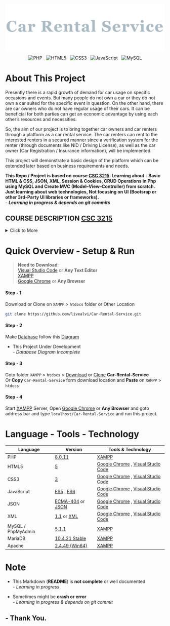 <img align="center" src="markdown-assets/img/car-rent-logo.png" width="auto" height="auto">

 <br>

 <div align="center"> 
 
 ![PHP](https://img.shields.io/badge/php-%23777BB4.svg?style=for-the-badge&logo=php&logoColor=white) &nbsp; ![HTML5](https://img.shields.io/badge/html5-%23E34F26.svg?style=for-the-badge&logo=html5&logoColor=white) &nbsp; ![CSS3](https://img.shields.io/badge/css3-%231572B6.svg?style=for-the-badge&logo=css3&logoColor=white) &nbsp; ![JavaScript](https://img.shields.io/badge/javascript-%23323330.svg?style=for-the-badge&logo=javascript&logoColor=%23F7DF1E) &nbsp; ![MySQL](https://img.shields.io/badge/mysql-%2300f.svg?style=for-the-badge&logo=mysql&logoColor=white)

 </div>


 # About This Project
Presently there is a rapid growth of demand for car usage on specific occasions and events. But many people do not own a car or they do not own a car suited for the specific event in question. On the other hand, there are car owners who do not have regular usage of their cars. It can be beneficial for both parties can get an economic advantage by using each other’s resources and necessities.

So, the aim of our project is to bring together car owners and car renters through a platform as a car rental service. The car renters can rent to the interested renters in a secured manner since a verification system for the renter (through documents like NID / Driving License), as well as the car owner (Car Registration / Insurance information), will be implemented.

This project will demonstrate a basic design of the platform which can be extended later based on business requirements and needs.

**This Repo / Project is based on course [CSC 3215](https://www.aiub.edu/faculties/fst/ug-course-catalog/ "AIUB - Faculty of Science and Technology (Undergraduate Course)"). Learning about - Basic HTML & CSS, JSON, XML, Session & Cookies, CRUD Operations in Php using MySQL and Create MVC (Model–View–Controller) from scratch. Just learning about web technologies, Not focusing on UI (Bootsrap or other 3rd-Party UI libraries or frameworks).**
<br>- _**Learning in progress & depends on git commits**_

## COURSE DESCRIPTION [CSC 3215](https://www.aiub.edu/faculties/fst/ug-course-catalog/ "AIUB - Faculty of Science and Technology (Undergraduate Course)") <br>
<details>
  <summary>Click to More</summary>
<br>

>  - Escalate the increasing importance of Web technology and how it is changing the role of the IT.<br>
> - Understand what strategic web development is and apply a framework to help identify strategic uses of Internet<br>
> - Compare the fundamental types of web technologies and how they can be used to provide real business benefit;<br>
> - Explore new technologies and issues affecting the web development<br>
> - Apply a web development approach in analyzing the role of web technology in organizations<br>
> - Describe the process used in developing information systems and the concepts of web engineering and web process reengineering<br>
> - Analyze the skills needed for web development professionals<br>
> - Develop real life and society targeted Web Applications<br>
  
</details>

# Quick Overview - Setup & Run

>**Need to Download**:
<br>[Visual Studio Code](https://code.visualstudio.com/download) or **Any Text Editor**
<br>[XAMPP](https://www.apachefriends.org/download.html)
<br>[Google Chrome](https://www.google.com/chrome/) or **Any Browser**

#### Step - 1 
Download or Clone on ```XAMPP``` > ```htdocs``` folder or Other Location
```sh
git clone https://github.com/livealvi/Car-Rental-Service.git
```

#### Step - 2
Make [Database](#database) follow this [Diagram](#database-diagram)
- This Project Under Development
<br>- _Database Diagram Incomplete_

#### Step - 3
Goto folder ```XAMPP``` > ```htdocs``` > [Download](#step---1) or [Clone](#step---1) **Car-Rental-Service** 
<br> Or **Copy** ```Car-Rental-Service``` form download location and **Paste** on ```XAMPP``` > ```htdocs```

#### Step - 4
Start [XAMPP](https://www.apachefriends.org/download.html) Server, Open [Google Chrome](https://www.google.com/chrome/) or **Any Browser** and goto address bar and type ```localhost/Car-Rental-Service``` and run this project.

# Language - Tools - Technology

 | Language				 | Version           		| Tools & Technology                          
|------------------------|-----------------------   |-----------------------------|
|PHP 			 		 | [8.0.11](https://www.php.net/ChangeLog-8.php#8.0.11)          		| [XAMPP](https://www.apachefriends.org/download.html)       |
| HTML5  		| [5](https://www.w3schools.com/html/)          | [Google Chrome](https://www.google.com/chrome/) , [Visual Studio Code](https://code.visualstudio.com/download)            | 
|CSS3          			 |[3](https://www.w3schools.com/css/)|[Google Chrome](https://www.google.com/chrome/) , [Visual Studio Code](https://code.visualstudio.com/download)|
|JavaScript				 |[ES5](https://www.w3schools.com/js/js_es5.asp) , [ES6](https://www.w3schools.com/js/js_es6.asp) | [Google Chrome](https://www.google.com/chrome/) , [Visual Studio Code](https://code.visualstudio.com/download) |
|JSON				 |[ECMA-404](https://www.json.org/json-en.html) or [JSON](https://www.w3schools.com/js/js_json_intro.asp)| [Google Chrome](https://www.google.com/chrome/) , [Visual Studio Code](https://code.visualstudio.com/download) |
|XML				 |[1.1](https://en.wikipedia.org/wiki/XML) or [XML](https://www.w3schools.com/xml/xml_whatis.asp)| [Google Chrome](https://www.google.com/chrome/) , [Visual Studio Code](https://code.visualstudio.com/download) |
|MySQL / PhpMyAdmin					 | [5.1.1](https://www.phpmyadmin.net/downloads/) |[XAMPP](https://www.apachefriends.org/download.html) |
| MariaDB   | [10.4.21 Stable](https://downloads.mariadb.org/mariadb/10.4.21/) | [XAMPP](https://www.apachefriends.org/download.html) |
| Apache    | [2.4.49 (Win64)](https://httpd.apache.org/download.cgi) | [XAMPP](https://www.apachefriends.org/download.html) |


# Note
- This Markdown (**README**) is **not complete** or well documented
<br>- _Learning in progress_

- Sometimes might be **crash or error**
<br>- _Learning in progress & depends on git commit_

## - Thank You.